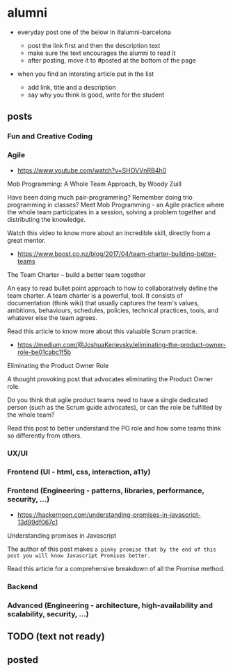 # alumni

- everyday post one of the below in #alumni-barcelona
  - post the link first and then the description text
  - make sure the text encourages the alumni to read it
  - after posting, move it to #posted at the bottom of the page
  
- when you find an intersting article put in the list
  - add link, title and a description
  - say why you think is good, write for the student

## posts

### Fun and Creative Coding

### Agile

- https://www.youtube.com/watch?v=SHOVVnRB4h0

Mob Programming: A Whole Team Approach, by Woody Zuill

Have been doing much pair-programming? Remember doing trio programming in classes?
Meet Mob Programming - an Agile practice where the whole team participates in a session,
solving a problem together and distributing the knowledge.

Watch this video to know more about an incredible skill, directly from a great mentor.


- https://www.boost.co.nz/blog/2017/04/team-charter-building-better-teams

The Team Charter – build a better team together

An easy to read bullet point approach to how to collaboratively define
the team charter. A team charter is a powerful, tool. It consists of documentation 
(think wiki) that usually captures  the team's values, ambitions, behaviours, schedules,
policies, technical practices, tools, and whatever else the team agrees. 

Read this article to know more about this valuable Scrum practice.


- https://medium.com/@JoshuaKerievsky/eliminating-the-product-owner-role-be01cabc1f5b

Eliminating the Product Owner Role

A thought provoking post that advocates eliminating the Product Owner role.

Do you think that agile product teams need to have a single dedicated person (such as
the Scrum guide advocates), or can the role be fulfilled by the whole team?

Read this post to better understand the PO role and how some teams think so differently from others.


### UX/UI

### Frontend (UI - html, css, interaction, a11y)

### Frontend (Engineering - patterns, libraries, performance, security, ...)

- https://hackernoon.com/understanding-promises-in-javascript-13d99df067c1

Understanding promises in Javascript

The author of this post makes `a pinky promise that by the end of this post you will know Javascript Promises better.`

Read this article for a comprehensive breakdown of all the Promise method.


### Backend 

### Advanced (Engineering - architecture, high-availability and scalability, security, ...)

## TODO (text not ready)



## posted

